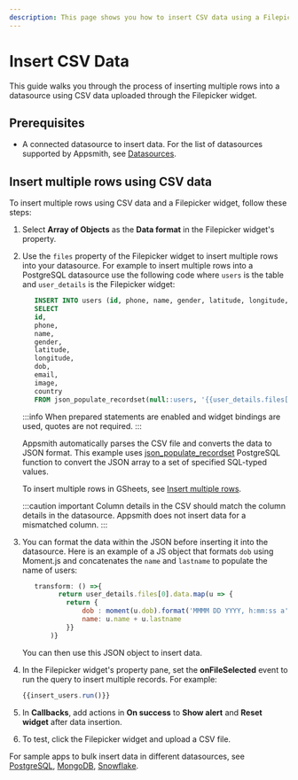 ```yaml
---
description: This page shows you how to insert CSV data using a Filepicker widget.
---
```


# Insert CSV Data

This guide walks you through the process of inserting multiple rows into a datasource using CSV data uploaded through the Filepicker widget.

## Prerequisites
* A connected datasource to insert data. For the list of datasources supported by Appsmith, see [Datasources](/connect-data/reference).

## Insert multiple rows using CSV data
To insert multiple rows using CSV data and a Filepicker widget, follow these steps:
1. Select **Array of Objects** as the **Data format** in the Filepicker widget's property.
2. Use the `files` property of the Filepicker widget to insert multiple rows into your datasource. For example to insert multiple rows into a PostgreSQL datasource use the following code where `users` is the table and `user_details` is the Filepicker widget:

   ```sql
      INSERT INTO users (id, phone, name, gender, latitude, longitude, dob, email, image, country)
      SELECT
      id,
      phone, 
      name,
      gender, 
      latitude, 
      longitude,
      dob, 
      email, 
      image, 
      country
      FROM json_populate_recordset(null::users, '{{user_details.files[0].data}}');
   ```
   :::info
   When prepared statements are enabled and widget bindings are used, quotes are not required.
   :::
   
   Appsmith automatically parses the CSV file and converts the data to JSON format. This example uses [json_populate_recordset](https://www.postgresql.org/docs/current/functions-json.html) PostgreSQL function to convert the JSON array to a set of specified SQL-typed values.
   
   To insert multiple rows in GSheets, see [Insert multiple rows](/connect-data/how-to-guides/insert-and-update-data-in-google-sheets#insert-multiple-rows).
   
   :::caution important
   Column details in the CSV should match the column details in the datasource. Appsmith does not insert data for a mismatched column.
   :::

  1. You can format the data within the JSON before inserting it into the datasource. 
     Here is an example of a JS object that formats `dob` using Moment.js and concatenates the `name` and `lastname` to populate the name of users:
     
     ```jsx
     	transform: () =>{
			  return user_details.files[0].data.map(u => {
				return {
					dob : moment(u.dob).format('MMMM DD YYYY, h:mm:ss a'),
					name: u.name + u.lastname
				}}
			)}
     ```
     You can then use this JSON object to insert data.
  2. In the Filepicker widget's property pane, set the **onFileSelected** event to run the query to insert multiple records. For example:
     
     ```jsx
     {{insert_users.run()}}
     ```
  3. In **Callbacks**, add actions in **On success** to **Show alert** and **Reset widget** after data insertion.
  4. To test, click the Filepicker widget and upload a CSV file.
     
For sample apps to bulk insert data in different datasources, see [PostgreSQL](/learning-and-resources/sample-apps?current-sample-app-type=datasources#postgresql), [MongoDB](/learning-and-resources/sample-apps?current-sample-app-type=datasources#mongodb), [Snowflake](/learning-and-resources/sample-apps?current-sample-app-type=datasources#snowflake).